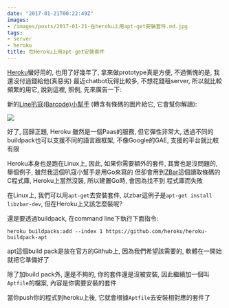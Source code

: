 ```yaml
---
date: "2017-01-21T00:22:49Z"
images:
- /images/posts/2017-01-21-在heroku上用apt-get安裝套件.md.jpg
tags:
- server
- heroku
title: 在Heroku上用apt-get安裝套件
---
```


[Heroku](https://www.heroku.com)蠻好用的, 也用了好幾年了, 拿來做prototype真是方便, 不過慚愧的是, 我還沒付過錢給他(真惡劣)
最近chatbot玩得比較多, 不想花錢租server, 所以就比較頻繁的用它, 說到這裡, 照例, 先來廣告一下:

新的[Line叭寇(Barcode)小幫手](https://line.me/R/ti/p/%40dlk1367a) (轉含有條碼的圖片給它, 它會幫你解讀):

[![](http://qr-official.line.me/L/zMCfmfxLHk.png)](https://line.me/R/ti/p/%40dlk1367a)

好了, 回歸正題, Heroku 雖然是一個Paas的服務, 但它彈性非常大, 透過不同的buildpack也可以支援不同的語言跟框架,
不像Google的GAE, 支援的平台就比較有限

Heroku本身也是跑在Linux上, 因此, 如果你需要額外的套件, 其實也是沒問題的, 舉個例子, 雖然我這個叭寇小幫手是用Go來寫的
但卻會用到[ZBar](http://zbar.sourceforge.net/)這個讀取條碼的C程式庫, Heroku上當然沒裝, 所以建置Go時, 會因為找不到
程式庫而失敗

在Linux上, 我們可以用`apt-get`去安裝套件, 以zbar這例子是`apt-get install libzbar-dev`, 但在Heroku上又該怎麼裝呢?

還是要透過buildpack, 在command line下執行下面指令:

```
heroku buildpacks:add --index 1 https://github.com/heroku/heroku-buildpack-apt
```

apt這個build pack是放在官方的Github上, 因為我們希望該需要的, 軟體在一開始就把它準備好了

除了加build pack外, 還是不夠的, 你的套件還是沒被安裝, 因此繼續加一個叫`Aptfile`的檔案, 內容是你需要安裝的套件

當你push你的程式到heroku上後, 它就會根據`Aptfile`去安裝相對應的套件了


